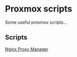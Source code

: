 # Proxmox scripts

Some useful proxmox scripts...


## Scripts

[Nginx Proxy Manager](lxc/nginx-proxy-manager)